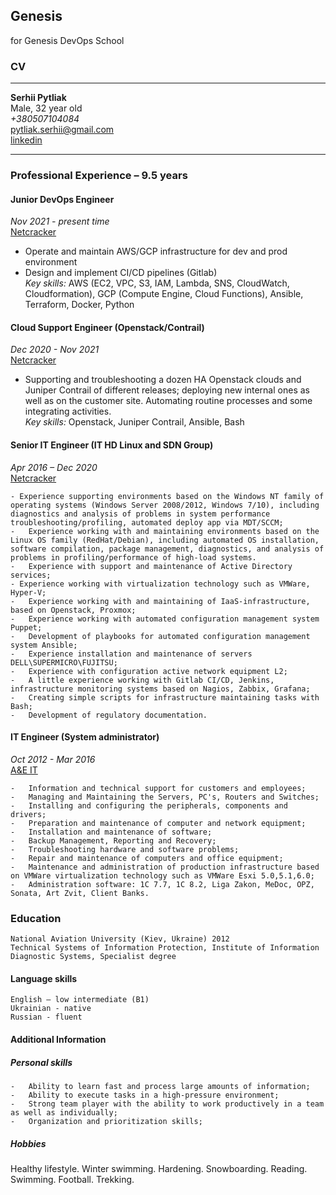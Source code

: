 ## Genesis
for Genesis DevOps School 

### CV
____________
**Serhii Pytliak**  
Male, 32 year old  
*+380507104084*  
pytliak.serhii@gmail.com  
[linkedin](https://www.linkedin.com/in/pytliakserhii/)  
____________
 ### Professional Experience – 9.5 years 
 #### Junior DevOps Engineer
  *Nov 2021  - present time*  
  [Netcracker](https://www.netcracker.com/)  

- Operate and maintain AWS/GCP infrastructure for dev and prod environment  
- Design and implement CI/CD pipelines (Gitlab)  
*Key skills:*  AWS (EC2, VPC, S3, IAM, Lambda, SNS, CloudWatch, Cloudformation), GCP (Compute Engine, Cloud Functions), Ansible, Terraform, Docker, Python  

 #### Cloud Support Engineer (Openstack/Contrail)
  *Dec 2020  - Nov 2021*  
  [Netcracker](https://www.netcracker.com/)  

- Supporting and troubleshooting a dozen HA Openstack clouds and Juniper Contrail of different releases; deploying new internal ones as well as on the customer site. Automating routine processes and some integrating activities.  
*Key skills:* Openstack, Juniper Contrail, Ansible, Bash  

 #### Senior IT Engineer (IT HD Linux and SDN Group)
  *Apr 2016 – Dec 2020*  
  [Netcracker](https://www.netcracker.com/)  

```
- Experience supporting environments based on the Windows NT family of operating systems (Windows Server 2008/2012, Windows 7/10), including diagnostics and analysis of problems in system performance troubleshooting/profiling, automated deploy app via MDT/SCCM;  
-	Experience working with and maintaining environments based on the Linux OS family (RedHat/Debian), including automated OS installation, software compilation, package management, diagnostics, and analysis of problems in profiling/performance of high-load systems.  
-	Experience with support and maintenance of Active Directory services;  
- Experience working with virtualization technology such as VMWare, Hyper-V;  
-	Experience working with and maintaining of IaaS-infrastructure, based on Openstack, Proxmox;  
-	Experience working with automated configuration management system Puppet;  
-	Development of playbooks for automated configuration management system Ansible;  
-	Experience installation and maintenance of servers DELL\SUPERMICRO\FUJITSU;  
-	Experience with configuration active network equipment L2;  
-	A little experience working with Gitlab CI/CD, Jenkins, infrastructure monitoring systems based on Nagios, Zabbix, Grafana;  
-	Creating simple scripts for infrastructure maintaining tasks with Bash;  
-	Development of regulatory documentation.  
```

 #### IT Engineer (System administrator)
  *Oct 2012 - Mar 2016*  
  [A&E IT](http://www.ae.ua)  

```
-	Information and technical support for customers and employees;  
-	Managing and Maintaining the Servers, PC's, Routers and Switches;  
-	Installing and configuring the peripherals, components and drivers;  
-	Preparation and maintenance of computer and network equipment;  
-	Installation and maintenance of software;  
-	Backup Management, Reporting and Recovery;  
-	Troubleshooting hardware and software problems;  
-	Repair and maintenance of computers and office equipment;  
-	Maintenance and administration of production infrastructure based on VMWare virtualization technology such as VMWare Esxi 5.0,5.1,6.0;  
-	Administration software: 1С 7.7, 1С 8.2, Liga Zakon, MeDoc, OPZ, Sonata, Art Zvit, Client Banks.  
```

 ###  Education  
 ```
National Aviation University (Kiev, Ukraine) 2012  
Technical Systems of Information Protection, Institute of Information Diagnostic Systems, Specialist degree  
```
 ####  Language skills
 ```
 English – low intermediate (B1)  
 Ukrainian - native  
 Russian - fluent  
```
 ####  Additional Information
 ##### Personal skills
```
-	Ability to learn fast and process large amounts of information;  
-	Ability to execute tasks in a high-pressure environment;  
-	Strong team player with the ability to work productively in a team as well as individually;  
-	Organization and prioritization skills;  
```
##### Hobbies
Healthy lifestyle. Winter swimming. Hardening. Snowboarding. Reading. Swimming. Football. Trekking.  

